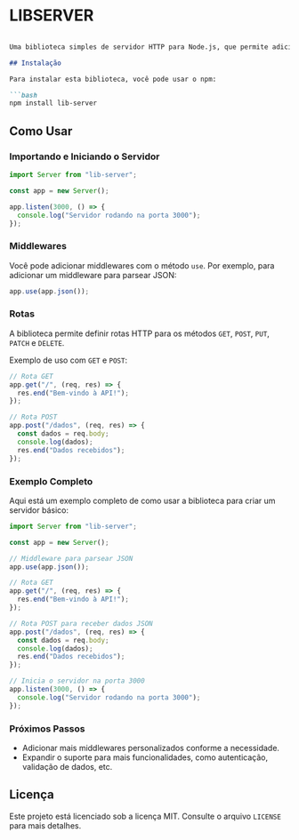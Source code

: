 # LIBSERVER

```markdown

Uma biblioteca simples de servidor HTTP para Node.js, que permite adicionar middlewares e rotas com suporte ao parsing de JSON.

## Instalação

Para instalar esta biblioteca, você pode usar o npm:

```bash
npm install lib-server
```

## Como Usar

### Importando e Iniciando o Servidor

```javascript
import Server from "lib-server";

const app = new Server();

app.listen(3000, () => {
  console.log("Servidor rodando na porta 3000");
});
```

### Middlewares

Você pode adicionar middlewares com o método `use`. Por exemplo, para adicionar um middleware para parsear JSON:

```javascript
app.use(app.json());
```

### Rotas

A biblioteca permite definir rotas HTTP para os métodos `GET`, `POST`, `PUT`, `PATCH` e `DELETE`. 

Exemplo de uso com `GET` e `POST`:

```javascript
// Rota GET
app.get("/", (req, res) => {
  res.end("Bem-vindo à API!");
});

// Rota POST
app.post("/dados", (req, res) => {
  const dados = req.body;
  console.log(dados);
  res.end("Dados recebidos");
});
```

### Exemplo Completo

Aqui está um exemplo completo de como usar a biblioteca para criar um servidor básico:

```javascript
import Server from "lib-server";

const app = new Server();

// Middleware para parsear JSON
app.use(app.json());

// Rota GET
app.get("/", (req, res) => {
  res.end("Bem-vindo à API!");
});

// Rota POST para receber dados JSON
app.post("/dados", (req, res) => {
  const dados = req.body;
  console.log(dados);
  res.end("Dados recebidos");
});

// Inicia o servidor na porta 3000
app.listen(3000, () => {
  console.log("Servidor rodando na porta 3000");
});
```

### Próximos Passos

- Adicionar mais middlewares personalizados conforme a necessidade.
- Expandir o suporte para mais funcionalidades, como autenticação, validação de dados, etc.

## Licença

Este projeto está licenciado sob a licença MIT. Consulte o arquivo `LICENSE` para mais detalhes.

